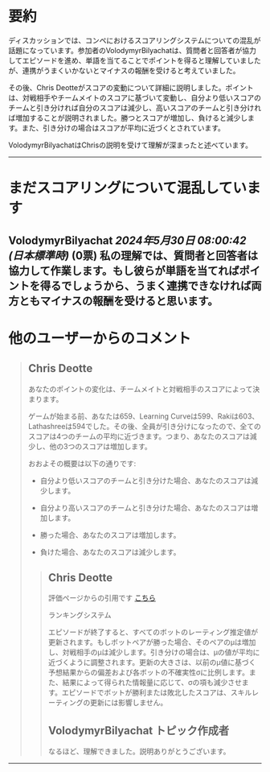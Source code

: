 # 要約 
ディスカッションでは、コンペにおけるスコアリングシステムについての混乱が話題になっています。参加者のVolodymyrBilyachatは、質問者と回答者が協力してエピソードを進め、単語を当てることでポイントを得ると理解していましたが、連携がうまくいかないとマイナスの報酬を受けると考えていました。

その後、Chris Deotteがスコアの変動について詳細に説明しました。ポイントは、対戦相手やチームメイトのスコアに基づいて変動し、自分より低いスコアのチームと引き分ければ自分のスコアは減少し、高いスコアのチームと引き分ければ増加することが説明されました。勝つとスコアが増加し、負けると減少します。また、引き分けの場合はスコアが平均に近づくとされています。

VolodymyrBilyachatはChrisの説明を受けて理解が深まったと述べています。

---
# まだスコアリングについて混乱しています
**VolodymyrBilyachat** *2024年5月30日 08:00:42 (日本標準時)* (0票)
私の理解では、質問者と回答者は協力して作業します。もし彼らが単語を当てればポイントを得るでしょうから、うまく連携できなければ両方ともマイナスの報酬を受けると思います。
---
 # 他のユーザーからのコメント
> ## Chris Deotte
> 
> あなたのポイントの変化は、チームメイトと対戦相手のスコアによって決まります。
> 
> ゲームが始まる前、あなたは659、Learning Curveは599、Rakiは603、Lathashreeは594でした。その後、全員が引き分けになったので、全てのスコアは4つのチームの平均に近づきます。つまり、あなたのスコアは減少し、他の3つのスコアは増加します。
> 
> おおよその概要は以下の通りです:
> 
> - 自分より低いスコアのチームと引き分けた場合、あなたのスコアは減少します。
> 
> - 自分より高いスコアのチームと引き分けた場合、あなたのスコアは増加します。
> 
> - 勝った場合、あなたのスコアは増加します。
> 
> - 負けた場合、あなたのスコアは減少します。
> 
> > ## Chris Deotte
> > 
> > 評価ページからの引用です [こちら](https://www.kaggle.com/competitions/llm-20-questions/overview/evaluation)
> > 
> > ランキングシステム
> > 
> >   エピソードが終了すると、すべてのボットのレーティング推定値が更新されます。もしボットペアが勝った場合、そのペアのμは増加し、対戦相手のμは減少します。引き分けの場合は、μの値が平均に近づくように調整されます。更新の大きさは、以前のμ値に基づく予想結果からの偏差および各ボットの不確実性σに比例します。また、結果によって得られた情報量に応じて、σの項も減少させます。エピソードでボットが勝利または敗北したスコアは、スキルレーティングの更新には影響しません。
> > 
> > 
> > ## VolodymyrBilyachat トピック作成者
> > 
> > なるほど、理解できました。説明ありがとうございます。 
> > 
> > 
> > 
---

